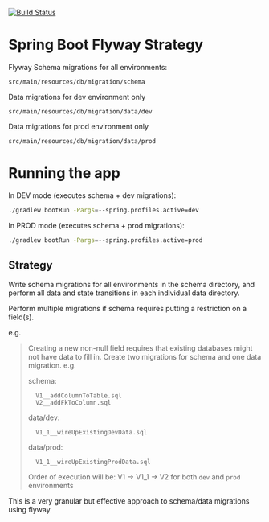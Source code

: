 [![Build Status](https://travis-ci.org/ddubson/springboot-flyway-strategy.svg?branch=master)](https://travis-ci.org/ddubson/springboot-flyway-strategy)

# Spring Boot Flyway Strategy

Flyway Schema migrations for all environments:

```
src/main/resources/db/migration/schema
```

Data migrations for dev environment only
```
src/main/resources/db/migration/data/dev
```

Data migrations for prod environment only
```
src/main/resources/db/migration/data/prod
```

# Running the app

In DEV mode (executes schema + dev migrations):

```bash
./gradlew bootRun -Pargs=--spring.profiles.active=dev
```

In PROD mode (executes schema + prod migrations):

```bash
./gradlew bootRun -Pargs=--spring.profiles.active=prod
```

## Strategy

Write schema migrations for all environments in the schema
directory, and perform all data and state transitions in each
individual data directory.

Perform multiple migrations if schema requires putting a restriction on a field(s).

e.g.

> Creating a new non-null field requires that existing databases
> might not have data to fill in. Create two migrations for schema and one data migration.
> e.g. 
>
>  schema:
>
>       V1__addColumnToTable.sql
>       V2__addFkToColumn.sql
>
>  data/dev:
>
>       V1_1__wireUpExistingDevData.sql
>
>  data/prod:
>
>       V1_1__wireUpExistingProdData.sql
>
> Order of execution will be:
>   V1 -> V1_1 -> V2 for both `dev` and `prod` environments

This is a very granular but effective approach to schema/data migrations using flyway
